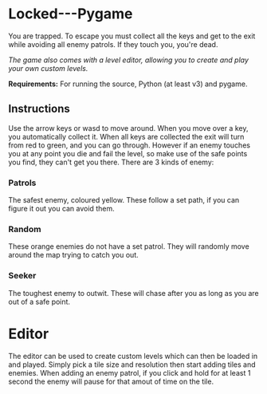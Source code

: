 # Locked---Pygame

You are trapped. To escape you must collect all the keys and get to the exit while avoiding all enemy patrols. If they touch you, you're dead.

*The game also comes with a level editor, allowing you to create and play your own* *custom levels.*

**Requirements:** For running the source, Python (at least v3) and pygame.

## Instructions

Use the arrow keys or wasd to move around. When you move over a key, you automatically collect it. When all keys are collected the exit will turn from red to green, and you can go through. However if an enemy touches you at any point you die and fail the level, so make use of the safe points you find, they can't get you there.
There are 3 kinds of enemy:

### Patrols
The safest enemy, coloured yellow. These follow a set path, if you can figure it out you can avoid them.

### Random
These orange enemies do not have a set patrol. They will randomly move around the map trying to catch you out.

### Seeker
The toughest enemy to outwit. These will chase after you as long as you are out of a safe point.

# Editor

The editor can be used to create custom levels which can then be loaded in and played. Simply pick a tile size and resolution then start adding tiles and enemies. When adding an enemy patrol, if you click and hold for at least 1 second the enemy will pause for that amout of time on the tile.
